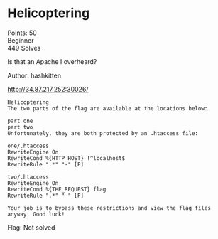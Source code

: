 # Helicoptering

Points: 50  
Beginner  
449 Solves  

Is that an Apache I overheard?

Author: hashkitten

http://34.87.217.252:30026/


```
Helicoptering
The two parts of the flag are available at the locations below:

part one
part two
Unfortunately, they are both protected by an .htaccess file:

one/.htaccess
RewriteEngine On
RewriteCond %{HTTP_HOST} !^localhost$
RewriteRule ".*" "-" [F]
    
two/.htaccess
RewriteEngine On
RewriteCond %{THE_REQUEST} flag
RewriteRule ".*" "-" [F]
    
Your job is to bypass these restrictions and view the flag files anyway. Good luck!
```

Flag: Not solved
